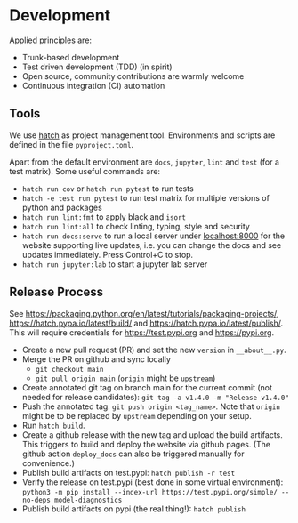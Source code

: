 # Development

Applied principles are:

- Trunk-based development 
- Test driven development (TDD) (in spirit)
- Open source, community contributions are warmly welcome
- Continuous integration (CI) automation

## Tools

We use [hatch](https://hatch.pypa.io) as project management tool.
Environments and scripts are defined in the file `pyproject.toml`.

Apart from the default environment are `docs`, `jupyter`, `lint` and `test`
(for a test matrix). Some useful commands are:

- `hatch run cov` or `hatch run pytest` to run tests
- `hatch -e test run pytest` to run test matrix for multiple versions of python and packages
- `hatch run lint:fmt` to apply black and `isort`
- `hatch run lint:all` to check linting, typing, style and security
- `hatch run docs:serve` to run a local server under [localhost:8000](localhost:8000)
   for the website supporting live updates, i.e. you can change the docs and see
   updates immediately. Press Control+C to stop.
- `hatch run jupyter:lab` to start a jupyter lab server

## Release Process

See <https://packaging.python.org/en/latest/tutorials/packaging-projects/>,
<https://hatch.pypa.io/latest/build/> and <https://hatch.pypa.io/latest/publish/>.
This will require credentials for <https://test.pypi.org> and <https://pypi.org>.

- Create a new pull request (PR) and set the new `version` in `__about__.py`.
- Merge the PR on github and sync locally
  - `git checkout main`
  - `git pull origin main` (`origin` might be `upstream`)
- Create annotated git tag on branch main for the current commit (not needed for release candidates):
  `git tag -a v1.4.0 -m "Release v1.4.0"`
- Push the annotated tag: `git push origin <tag_name>`.
  Note that `origin` might be to be replaced by `upstream` depending on your setup.
- Run `hatch build`.
- Create a github release with the new tag and upload the build artifacts.
  This triggers to build and deploy the website via github pages.
  (The github action `deploy_docs` can also be triggered manually for convenience.)
- Publish build artifacts on test.pypi: `hatch publish -r test`
- Verify the release on test.pypi (best done in some virtual environment):
  `python3 -m pip install --index-url https://test.pypi.org/simple/ --no-deps model-diagnostics`
- Publish build artifacts on pypi (the real thing!): `hatch publish`